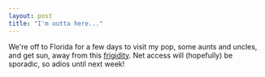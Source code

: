 ```yaml
---
layout: post
title: "I'm outta here..."
---
```




We're off to Florida for a few days to visit my pop, some aunts and uncles, and get sun, away from this <a href="http://www.weather.com/weather/local/15216?lswe=15216&lwsa=WeatherLocalUndeclared">frigidity</a>. Net access will (hopefully) be sporadic, so adios until next week!


